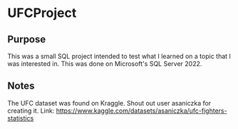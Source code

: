 # UFCProject

## Purpose
This was a small SQL project intended to test what I learned on a topic that I was interested in. This was done on Microsoft's SQL Server 2022. 

## Notes
The UFC dataset was found on Kraggle. Shout out user asaniczka for creating it. 
Link: https://www.kaggle.com/datasets/asaniczka/ufc-fighters-statistics





